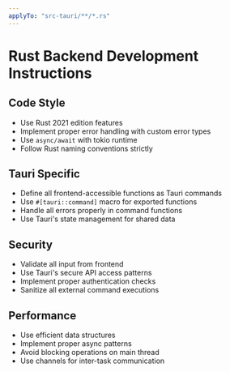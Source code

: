 ```yaml
---
applyTo: "src-tauri/**/*.rs"
---
```


# Rust Backend Development Instructions

## Code Style

- Use Rust 2021 edition features
- Implement proper error handling with custom error types
- Use `async/await` with tokio runtime
- Follow Rust naming conventions strictly

## Tauri Specific

- Define all frontend-accessible functions as Tauri commands
- Use `#[tauri::command]` macro for exported functions
- Handle all errors properly in command functions
- Use Tauri's state management for shared data

## Security

- Validate all input from frontend
- Use Tauri's secure API access patterns
- Implement proper authentication checks
- Sanitize all external command executions

## Performance

- Use efficient data structures
- Implement proper async patterns
- Avoid blocking operations on main thread
- Use channels for inter-task communication
